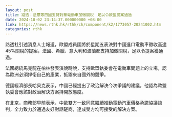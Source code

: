 ```yaml
---
layout: post
title: 路透：法意等四國支持對華電動車加徵關稅　足以令歐盟提案通過
date: 2024-10-02 23:14:37.000000000 +08:00
link: https://news.rthk.hk/rthk/ch/component/k2/1773057-20241002.htm
categories: rthk
---
```


路透社引述消息人士報道，歐盟成員國將於星期五表決對中國進口電動車徵收高達45%關稅的提案，法國、希臘、意大利和波蘭都支持加徵關稅，足以令提案獲通過。

法國總統馬克龍在柏林發表演說時說，支持歐盟執委會在電動車問題上的立場，認為歐洲必須捍衛自己的產業，抵禦來自國外的競爭。

德國經濟部長哈貝克表示，中國已經提出了政治解決今次爭議的建議，他認為歐盟執委會應該對政治解決方案持開放態度。

在北京，商務部早前表示，中歐雙方一致同意繼續推動電動汽車價格承諾協議談判，全力致力於通過友好對話磋商，達成雙方均可接受的解決方案。
